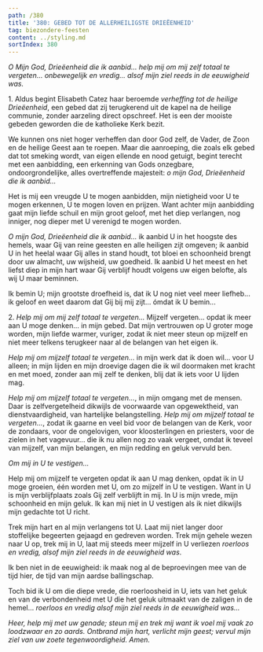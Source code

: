```yaml
---
path: /380
title: '380: GEBED TOT DE ALLERHEILIGSTE DRIEËENHEID'
tag: biezondere-feesten
content: ../styling.md
sortIndex: 380
---
```


_O Mijn God, Drieëenheid die ik aanbid... help mij om mij zelf totaal te vergeten... onbewegelijk en vredig... alsof mijn ziel reeds in de eeuwigheid was._

1\. Aldus begint Elisabeth Catez haar beroemde _verheffing tot de heilige Drieëenheid_, een gebed dat zij terugkerend uit de kapel na de heilige communie, zonder aarzeling direct opschreef. Het is een der mooiste gebeden geworden die de katholieke Kerk bezit.

We kunnen ons niet hoger verheffen dan door God zelf, de Vader, de Zoon en de heilige Geest aan te roepen. Maar die aanroeping, die zoals elk gebed dat tot smeking wordt, van eigen ellende en nood getuigt, begint terecht met een aanbidding, een erkenning van Gods onzegbare, ondoorgrondelijke, alles overtreffende majesteit: _o mijn God, Drieëenheid die ik aanbid..._

Het is mij een vreugde U te mogen aanbidden, mijn nietigheid voor U te mogen erkennen, U te mogen loven en prijzen. Want achter mijn aanbidding gaat mijn liefde schuil en mijn groot geloof, met het diep verlangen, nog inniger, nog dieper met U verenigd te mogen worden.

_O mijn God, Drieëenheid die ik aanbid..._ ik aanbid U in het hoogste des hemels, waar Gij van reine geesten en alle heiligen zijt omgeven; ik aanbid U in het heelal waar Gij alles in stand houdt, tot bloei en schoonheid brengt door uw almacht, uw wijsheid, uw goedheid. Ik aanbid U het meest en het liefst diep in mijn hart waar Gij verblijf houdt volgens uw eigen belofte, als wij U maar beminnen.

Ik bemin U; mijn grootste droefheid is, dat ik U nog niet veel meer liefheb... ik geloof en weet daarom dat Gij bij mij zijt... ómdat ik U bemin...

2\. _Help mij om mij zelf totaal te vergeten..._ Mijzelf vergeten... opdat ik meer aan U moge denken... in mijn gebed. Dat mijn vertrouwen op U groter moge worden, mijn liefde warmer, vuriger, zodat ik niet meer steun op mijzelf en niet meer telkens terugkeer naar al de belangen van het eigen ik.

_Help mij om mijzelf totaal te vergeten..._ in mijn werk dat ik doen wil... voor U alleen; in mijn lijden en mijn droevige dagen die ik wil doormaken met kracht en met moed, zonder aan mij zelf te denken, blij dat ik iets voor U lijden mag.

_Help mij om mijzelf totaal te vergeten..._, in mijn omgang met de mensen. Daar is zelfvergetelheid dikwijls de voorwaarde van opgewektheid, van dienstvaardigheid, van hartelijke belangstelling. _Help mij om mijzelf totaal te vergeten..._, zodat ik gaarne en veel bid voor de belangen van de Kerk, voor de zondaars, voor de ongelovigen, voor kloosterlingen en priesters, voor de zielen in het vagevuur... die ik nu allen nog zo vaak vergeet, omdat ik teveel van mijzelf, van mijn belangen, en mijn redding en geluk vervuld ben.

_Om mij in U te vestigen..._

Help mij om mijzelf te vergeten opdat ik aan U mag denken, opdat ik in U moge groeien, één worden met U, om zo mijzelf in U te vestigen. Want in U is mijn verblijfplaats zoals Gij zelf verblijft in mij. In U is mijn vrede, mijn schoonheid en mijn geluk. Ik kan mij niet in U vestigen als ik niet dikwijls mijn gedachte tot U richt.

Trek mijn hart en al mijn verlangens tot U. Laat mij niet langer door stoffelijke begeerten gejaagd en gedreven worden. Trek mijn gehele wezen naar U op, trek mij in U, laat mij steeds meer mijzelf in U verliezen _roerloos en vredig, alsof mijn ziel
reeds in de eeuwigheid was_.

Ik ben niet in de eeuwigheid: ik maak nog al de beproevingen mee van de tijd hier, de tijd van mijn aardse ballingschap.

Toch bid ik U om die diepe vrede, die roerloosheid in U, iets van het geluk en van de verbondenheid met U die het geluk uitmaakt van de zaligen in de hemel... _roerloos en vredig alsof mijn ziel reeds in de eeuwigheid was..._

_Heer, help mij met uw genade; steun mij en trek mij want ik voel mij vaak zo loodzwaar en zo aards. Ontbrand mijn hart, verlicht mijn geest; vervul mijn ziel van uw zoete tegenwoordigheid. Amen._
